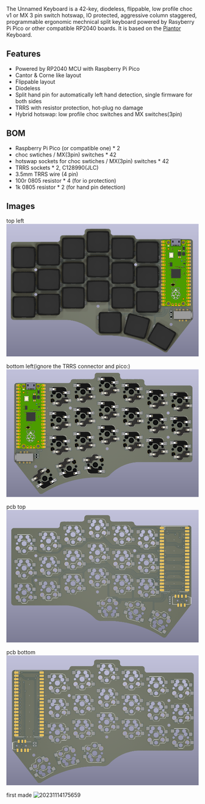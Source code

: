 The Unnamed Keyboard is a 42-key, diodeless, flippable, low profile choc v1 or MX 3 pin switch hotswap, IO protected, aggressive column staggered, programmable ergonomic mechnical split keyboard powered by Rasyberry Pi Pico or other compatible RP2040 boards. It is based on the [Piantor](https://github.com/beekeeb/piantor) Keyboard. 
## Features

* Powered by RP2040 MCU with Raspberry Pi Pico
* Cantor & Corne like layout
* Flippable layout
* Diodeless
* Split hand pin for automatically left hand detection, single firmware for both sides
* TRRS with resistor protection, hot-plug no damage 
* Hybrid hotswap: low profile choc switches and MX switches(3pin)

## BOM
* Raspberry Pi Pico (or compatible one) * 2
* choc swtiches / MX(3pin) switches * 42
* hotswap sockets for choc swtiches / MX(3pin) switches * 42
* TRRS sockets * 2, C128990(JLC)
* 3.5mm TRRS wire (4 pin)
* 100r 0805 resistor * 4 (for io protection)
* 1k 0805 resistor *  2 (for hand pin detection)

## Images
top left
![left-top](images/top-left.png)

bottom left(ignore the TRRS connector and pico:)
![bottom-top](images/bottom-left.png)

pcb top
![pcb top](images/top-left-pcb.png)

pcb bottom
![pcb bottom](images/bottom-left-pcb.png)

first made 
![20231114175659](https://github.com/fxliang/Unnamed-keyboard/assets/4023160/d37c7f41-ef58-4d04-bd63-97fbc001642c)

